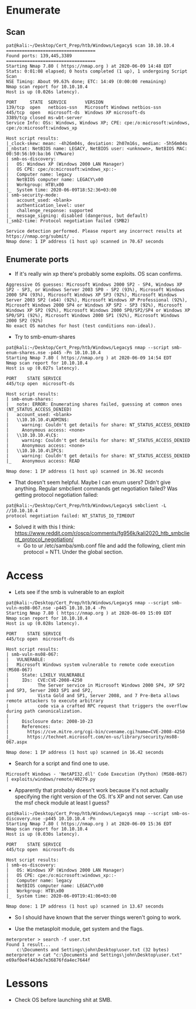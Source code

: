 # Enumerate

## Scan

```
pat@kali:~/Desktop/Cert_Prep/htb/Windows/Legacy$ scan 10.10.10.4
==================================
Found ports: 139,445,3389
==================================
Starting Nmap 7.80 ( https://nmap.org ) at 2020-06-09 14:48 EDT
Stats: 0:01:08 elapsed; 0 hosts completed (1 up), 1 undergoing Script Scan
NSE Timing: About 99.63% done; ETC: 14:49 (0:00:00 remaining)
Nmap scan report for 10.10.10.4
Host is up (0.026s latency).

PORT     STATE  SERVICE       VERSION
139/tcp  open   netbios-ssn   Microsoft Windows netbios-ssn
445/tcp  open   microsoft-ds  Windows XP microsoft-ds
3389/tcp closed ms-wbt-server
Service Info: OSs: Windows, Windows XP; CPE: cpe:/o:microsoft:windows, cpe:/o:microsoft:windows_xp

Host script results:
|_clock-skew: mean: -4h26m04s, deviation: 2h07m16s, median: -5h56m04s
|_nbstat: NetBIOS name: LEGACY, NetBIOS user: <unknown>, NetBIOS MAC: 00:50:56:b9:ba:b6 (VMware)
| smb-os-discovery: 
|   OS: Windows XP (Windows 2000 LAN Manager)
|   OS CPE: cpe:/o:microsoft:windows_xp::-
|   Computer name: legacy
|   NetBIOS computer name: LEGACY\x00
|   Workgroup: HTB\x00
|_  System time: 2020-06-09T18:52:36+03:00
| smb-security-mode: 
|   account_used: <blank>
|   authentication_level: user
|   challenge_response: supported
|_  message_signing: disabled (dangerous, but default)
|_smb2-time: Protocol negotiation failed (SMB2)

Service detection performed. Please report any incorrect results at https://nmap.org/submit/ .
Nmap done: 1 IP address (1 host up) scanned in 70.67 seconds
```

## Enumerate ports

* If it's really win xp there's probably some exploits. OS scan confirms. 

```
Aggressive OS guesses: Microsoft Windows 2000 SP2 - SP4, Windows XP SP2 - SP3, or Windows Server 2003 SP0 - SP2 (93%), Microsoft Windows 2000 SP4 (93%), Microsoft Windows XP SP3 (92%), Microsoft Windows Server 2003 SP2 (x64) (92%), Microsoft Windows XP Professional (92%), Microsoft Windows 2000 SP4 or Windows XP SP2 - SP3 (92%), Microsoft Windows XP SP2 (92%), Microsoft Windows 2000 SP0/SP2/SP4 or Windows XP SP0/SP1 (92%), Microsoft Windows 2000 SP1 (92%), Microsoft Windows 2000 SP2 (92%)
No exact OS matches for host (test conditions non-ideal).
```

* Try to smb-enum-shares

```
pat@kali:~/Desktop/Cert_Prep/htb/Windows/Legacy$ nmap --script smb-enum-shares.nse -p445 -Pn 10.10.10.4 
Starting Nmap 7.80 ( https://nmap.org ) at 2020-06-09 14:54 EDT
Nmap scan report for 10.10.10.4
Host is up (0.027s latency).

PORT    STATE SERVICE
445/tcp open  microsoft-ds

Host script results:
| smb-enum-shares: 
|   note: ERROR: Enumerating shares failed, guessing at common ones (NT_STATUS_ACCESS_DENIED)
|   account_used: <blank>
|   \\10.10.10.4\ADMIN$: 
|     warning: Couldn't get details for share: NT_STATUS_ACCESS_DENIED
|     Anonymous access: <none>
|   \\10.10.10.4\C$: 
|     warning: Couldn't get details for share: NT_STATUS_ACCESS_DENIED
|     Anonymous access: <none>
|   \\10.10.10.4\IPC$: 
|     warning: Couldn't get details for share: NT_STATUS_ACCESS_DENIED
|_    Anonymous access: READ

Nmap done: 1 IP address (1 host up) scanned in 36.92 seconds
```

* That doesn't seem helpful. Maybe I can enum users? Didn't give anything. Regular smbclient commands get negotiation failed? Was getting protocol negotiation failed:

```
pat@kali:~/Desktop/Cert_Prep/htb/Windows/Legacy$ smbclient -L //10.10.10.4
protocol negotiation failed: NT_STATUS_IO_TIMEOUT
```

* Solved it with this I think: https://www.reddit.com/r/oscp/comments/fg956k/kali2020_htb_smbclient_protocol_negotiation/
  * Go to ur /etc/samba/smb.conf file and add the  following, client min protocol = NT1. Under the global section. 

# Access

* Lets see if the smb is vulnerable to an exploit

```
pat@kali:~/Desktop/Cert_Prep/htb/Windows/Legacy$ nmap --script smb-vuln-ms08-067.nse -p445 10.10.10.4 -Pn 
Starting Nmap 7.80 ( https://nmap.org ) at 2020-06-09 15:09 EDT
Nmap scan report for 10.10.10.4
Host is up (0.028s latency).

PORT    STATE SERVICE
445/tcp open  microsoft-ds

Host script results:
| smb-vuln-ms08-067: 
|   VULNERABLE:
|   Microsoft Windows system vulnerable to remote code execution (MS08-067)
|     State: LIKELY VULNERABLE
|     IDs:  CVE:CVE-2008-4250
|           The Server service in Microsoft Windows 2000 SP4, XP SP2 and SP3, Server 2003 SP1 and SP2,
|           Vista Gold and SP1, Server 2008, and 7 Pre-Beta allows remote attackers to execute arbitrary
|           code via a crafted RPC request that triggers the overflow during path canonicalization.
|           
|     Disclosure date: 2008-10-23
|     References:
|       https://cve.mitre.org/cgi-bin/cvename.cgi?name=CVE-2008-4250
|_      https://technet.microsoft.com/en-us/library/security/ms08-067.aspx

Nmap done: 1 IP address (1 host up) scanned in 16.42 seconds
```

* Search for a script and find one to use. 

```
Microsoft Windows - 'NetAPI32.dll' Code Execution (Python) (MS08-067) | exploits/windows/remote/40279.py
```

* Apparently that probably doesn't work because it's not actually specifying the right version of the OS. It's XP and not server. Can use the msf check module at least I guess? 

```
pat@kali:~/Desktop/Cert_Prep/htb/Windows/Legacy$ nmap --script smb-os-discovery.nse -p445 10.10.10.4 -Pn
Starting Nmap 7.80 ( https://nmap.org ) at 2020-06-09 15:36 EDT
Nmap scan report for 10.10.10.4
Host is up (0.030s latency).

PORT    STATE SERVICE
445/tcp open  microsoft-ds

Host script results:
| smb-os-discovery: 
|   OS: Windows XP (Windows 2000 LAN Manager)
|   OS CPE: cpe:/o:microsoft:windows_xp::-
|   Computer name: legacy
|   NetBIOS computer name: LEGACY\x00
|   Workgroup: HTB\x00
|_  System time: 2020-06-09T19:41:06+03:00

Nmap done: 1 IP address (1 host up) scanned in 13.67 seconds
```

* So I should have known that the server things weren't going to work. 

* Use the metasploit module, get system and the flags. 

```
meterpreter > search -f user.txt
Found 1 result...
    c:\Documents and Settings\john\Desktop\user.txt (32 bytes)
meterpreter > cat "c:\Documents and Settings\john\Desktop\user.txt"
e69af0e4f443de7e36876fda4ec7644f
```



# Lessons

* Check OS before launching shit at SMB. 